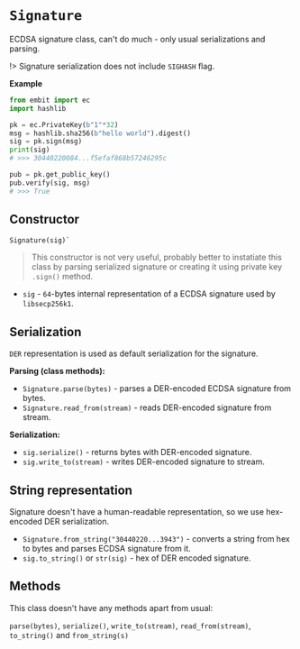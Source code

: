 # `Signature`

ECDSA signature class, can't do much - only usual serializations and parsing.

!> Signature serialization does not include `SIGHASH` flag.

**Example**

```python
from embit import ec
import hashlib

pk = ec.PrivateKey(b"1"*32)
msg = hashlib.sha256(b"hello world").digest()
sig = pk.sign(msg)
print(sig)
# >>> 30440220084...f5efaf868b57246295c

pub = pk.get_public_key()
pub.verify(sig, msg)
# >>> True
```

## Constructor

```python
Signature(sig)`
```

> This constructor is not very useful, probably better to instatiate this class by parsing serialized signature or creating it using private key `.sign()` method.

- `sig` - `64`-bytes internal representation of a ECDSA signature used by `libsecp256k1`.

## Serialization

`DER` representation is used as default serialization for the signature.

**Parsing (class methods):**

- `Signature.parse(bytes)` - parses a DER-encoded ECDSA signature from bytes.
- `Signature.read_from(stream)` - reads DER-encoded signature from stream.

**Serialization:**

- `sig.serialize()` - returns bytes with DER-encoded signature.
- `sig.write_to(stream)` - writes DER-encoded signature to stream.

## String representation

Signature doesn't have a human-readable representation, so we use hex-encoded DER serialization.

- `Signature.from_string("30440220...3943")` - converts a string from hex to bytes and parses ECDSA signature from it.
- `sig.to_string()` or `str(sig)` - hex of DER encoded signature.

## Methods

This class doesn't have any methods apart from usual:

`parse(bytes)`, `serialize()`, `write_to(stream)`, `read_from(stream)`, `to_string()` and `from_string(s)`
